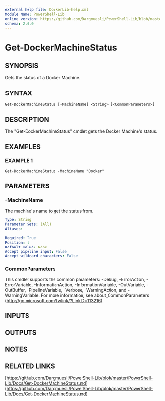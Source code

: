 ```yaml
---
external help file: DockerLib-help.xml
Module Name: PowerShell-Lib
online version: https://github.com/Dargmuesli/PowerShell-Lib/blob/master/PowerShell-Lib/Docs/Get-DockerMachineStatus.md
schema: 2.0.0
---
```


# Get-DockerMachineStatus

## SYNOPSIS
Gets the status of a Docker Machine.

## SYNTAX

```
Get-DockerMachineStatus [-MachineName] <String> [<CommonParameters>]
```

## DESCRIPTION
The "Get-DockerMachineStatus" cmdlet gets the Docker Machine's status.

## EXAMPLES

### EXAMPLE 1
```
Get-DockerMachineStatus -MachineName "Docker"
```

## PARAMETERS

### -MachineName
The machine's name to get the status from.

```yaml
Type: String
Parameter Sets: (All)
Aliases:

Required: True
Position: 1
Default value: None
Accept pipeline input: False
Accept wildcard characters: False
```

### CommonParameters
This cmdlet supports the common parameters: -Debug, -ErrorAction, -ErrorVariable, -InformationAction, -InformationVariable, -OutVariable, -OutBuffer, -PipelineVariable, -Verbose, -WarningAction, and -WarningVariable.
For more information, see about_CommonParameters (http://go.microsoft.com/fwlink/?LinkID=113216).

## INPUTS

## OUTPUTS

## NOTES

## RELATED LINKS

[https://github.com/Dargmuesli/PowerShell-Lib/blob/master/PowerShell-Lib/Docs/Get-DockerMachineStatus.md](https://github.com/Dargmuesli/PowerShell-Lib/blob/master/PowerShell-Lib/Docs/Get-DockerMachineStatus.md)

